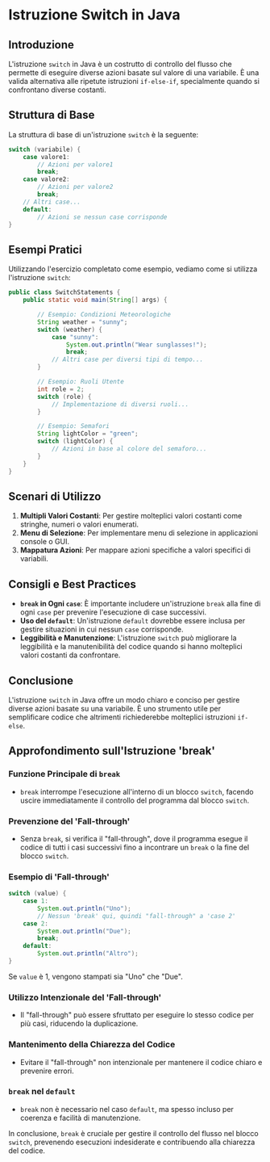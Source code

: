 # Istruzione Switch in Java

## Introduzione
L'istruzione `switch` in Java è un costrutto di controllo del flusso che permette di eseguire diverse azioni basate sul valore di una variabile. È una valida alternativa alle ripetute istruzioni `if-else-if`, specialmente quando si confrontano diverse costanti.

## Struttura di Base
La struttura di base di un'istruzione `switch` è la seguente:

```java
switch (variabile) {
    case valore1:
        // Azioni per valore1
        break;
    case valore2:
        // Azioni per valore2
        break;
    // Altri case...
    default:
        // Azioni se nessun case corrisponde
}
```

## Esempi Pratici
Utilizzando l'esercizio completato come esempio, vediamo come si utilizza l'istruzione `switch`:

```java
public class SwitchStatements {
    public static void main(String[] args) {

        // Esempio: Condizioni Meteorologiche
        String weather = "sunny";
        switch (weather) {
            case "sunny":
                System.out.println("Wear sunglasses!");
                break;
            // Altri case per diversi tipi di tempo...
        }

        // Esempio: Ruoli Utente
        int role = 2;
        switch (role) {
            // Implementazione di diversi ruoli...
        }

        // Esempio: Semafori
        String lightColor = "green";
        switch (lightColor) {
            // Azioni in base al colore del semaforo...
        }
    }
}
```

## Scenari di Utilizzo
1. **Multipli Valori Costanti**: Per gestire molteplici valori costanti come stringhe, numeri o valori enumerati.
2. **Menu di Selezione**: Per implementare menu di selezione in applicazioni console o GUI.
3. **Mappatura Azioni**: Per mappare azioni specifiche a valori specifici di variabili.

## Consigli e Best Practices
- **`break` in Ogni `case`**: È importante includere un'istruzione `break` alla fine di ogni `case` per prevenire l'esecuzione di case successivi.
- **Uso del `default`**: Un'istruzione `default` dovrebbe essere inclusa per gestire situazioni in cui nessun `case` corrisponde.
- **Leggibilità e Manutenzione**: L'istruzione `switch` può migliorare la leggibilità e la manutenibilità del codice quando si hanno molteplici valori costanti da confrontare.

## Conclusione
L'istruzione `switch` in Java offre un modo chiaro e conciso per gestire diverse azioni basate su una variabile. È uno strumento utile per semplificare codice che altrimenti richiederebbe molteplici istruzioni `if-else`.


## Approfondimento sull'Istruzione 'break'

### Funzione Principale di `break`
- `break` interrompe l'esecuzione all'interno di un blocco `switch`, facendo uscire immediatamente il controllo del programma dal blocco `switch`.

### Prevenzione del 'Fall-through'
- Senza `break`, si verifica il "fall-through", dove il programma esegue il codice di tutti i casi successivi fino a incontrare un `break` o la fine del blocco `switch`.

### Esempio di 'Fall-through'
```java
switch (value) {
    case 1:
        System.out.println("Uno");
        // Nessun 'break' qui, quindi "fall-through" a 'case 2'
    case 2:
        System.out.println("Due");
        break;
    default:
        System.out.println("Altro");
}
```
Se `value` è 1, vengono stampati sia "Uno" che "Due".

### Utilizzo Intenzionale del 'Fall-through'
- Il "fall-through" può essere sfruttato per eseguire lo stesso codice per più casi, riducendo la duplicazione.

### Mantenimento della Chiarezza del Codice
- Evitare il "fall-through" non intenzionale per mantenere il codice chiaro e prevenire errori.

### `break` nel `default`
- `break` non è necessario nel caso `default`, ma spesso incluso per coerenza e facilità di manutenzione.

In conclusione, `break` è cruciale per gestire il controllo del flusso nel blocco `switch`, prevenendo esecuzioni indesiderate e contribuendo alla chiarezza del codice.
